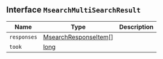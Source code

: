 ## Interface `MsearchMultiSearchResult`

| Name | Type | Description |
| - | - | - |
| `responses` | [MsearchResponseItem](./MsearchResponseItem.md)<TDocument>[] | &nbsp; |
| `took` | [long](./long.md) | &nbsp; |
